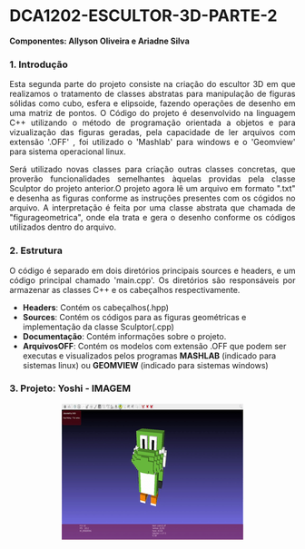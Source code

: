 # DCA1202-ESCULTOR-3D-PARTE-2

**Componentes: Allyson Oliveira e Ariadne Silva**

### **1. Introdução**
<p align = "justify">
Esta segunda parte do projeto consiste na criação do escultor 3D em que realizamos o tratamento de classes abstratas para manipulação de figuras sólidas como cubo, esfera e elipsoide, fazendo operações de desenho em uma matriz de pontos. O Código do projeto é desenvolvido na linguagem C++ utilizando o método de programação orientada a objetos e para vizualização das figuras geradas, pela capacidade de ler arquivos com extensão  '.OFF' , foi utilizado o 'Mashlab' para windows e o 'Geomview' para sistema operacional linux.
 </p>
 <p align = "justify">
Será utilizado novas classes para criação outras classes concretas, que proverão funcionalidades semelhantes àquelas providas pela classe Sculptor do projeto anterior.O projeto agora lê um arquivo em formato ".txt" e desenha as figuras conforme as instruções presentes com os cógidos no arquivo. A interpretação é feita por uma classe abstrata que chamada de "figurageometrica", onde ela trata e gera o desenho conforme os códigos utilizados dentro do arquivo. 
 </p>


### **2. Estrutura**

<p align = "justify">
O código é separado em dois diretórios principais sources e headers, e um código principal chamado 'main.cpp'. Os diretórios são responsáveis por armazenar as classes C++ e os cabeçalhos respectivamente.
 </p>

 - **Headers**: Contém os cabeçalhos(.hpp)
 - **Sources**: Contém os códigos para as figuras geométricas e implementação da classe Sculptor(.cpp)
 - **Documentação**: Contém informações sobre o projeto.
 - **ArquivosOFF**: Contém os modelos com extensão .OFF que podem ser executas e visualizados pelos programas **MASHLAB** (indicado para sistemas linux) ou **GEOMVIEW** (indicado para sistemas windows)
 
 ### **3. Projeto: Yoshi - IMAGEM**
 
 <p align="center">
  <img src= "./Gif/MeshLab 2022.gif">
</p>
